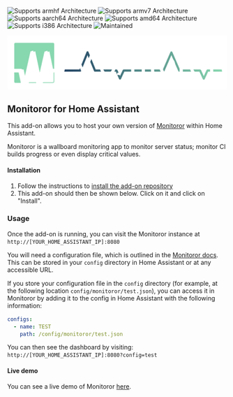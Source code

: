 ![Supports armhf Architecture][armhf-shield]
![Supports armv7 Architecture][armv7-shield]
![Supports aarch64 Architecture][aarch64-shield]
![Supports amd64 Architecture][amd64-shield]
![Supports i386 Architecture][i386-shield]
![Maintained][maintained-shield]

![](logo.png)

## Monitoror for Home Assistant

This add-on allows you to host your own version of [Monitoror](https://github.com/monitoror/monitoror) within Home Assistant.

Monitoror is a wallboard monitoring app to monitor server status; monitor CI builds progress or even display critical values.

#### Installation

1. Follow the instructions to [install the add-on repository](https://github.com/markgaze/hassio/#installation)
3. This add-on should then be shown below. Click on it and click on "Install".

### Usage

Once the add-on is running, you can visit the Monitoror instance at `http://[YOUR_HOME_ASSISTANT_IP]:8080`

You will need a configuration file, which is outlined in the [Monitoror docs](https://monitoror.com/documentation/#configuration). This can be stored in your `config` directory in Home Assistant or at any accessible URL.

If you store your configuration file in the `config` directory (for example, at the following location `config/monitoror/test.json`), you can access it in Monitoror by adding it to the config in Home Assistant with the following information:

```yaml
configs:
  - name: TEST
    path: /config/monitoror/test.json
```

You can then see the dashboard by visiting: `http://[YOUR_HOME_ASSISTANT_IP]:8080?config=test`

#### Live demo

You can see a live demo of Monitoror [here](https://demo.monitoror.com/?configUrl=https://monitoror.com/assets/demo.monitoror.com-config.json).

[aarch64-shield]: https://img.shields.io/badge/aarch64-no-red.svg
[amd64-shield]: https://img.shields.io/badge/amd64-no-red.svg
[armhf-shield]: https://img.shields.io/badge/armhf-no-red.svg
[armv7-shield]: https://img.shields.io/badge/armv7-yes-green.svg
[i386-shield]: https://img.shields.io/badge/i386-no-red.svg
[maintained-shield]: https://img.shields.io/maintenance/yes/2020.svg

